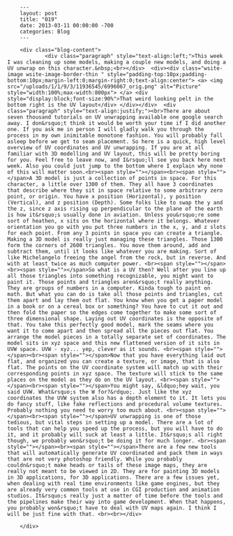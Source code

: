 
        ---
        layout: post
        title: "019"
        date: 2013-03-11 00:00:00 -700
        categories: Blog
        ---

        <div class="blog-content">
				<div class="paragraph" style="text-align:left;">This week I was cleaning up some models, making a couple new models, and doing a UV unwrap on this character.&nbsp;<br></div>  <div><div class="wsite-image wsite-image-border-thin " style="padding-top:10px;padding-bottom:10px;margin-left:0;margin-right:0;text-align:center"> <a> <img src="/uploads/1/1/9/3/11936545/6996067_orig.png" alt="Picture" style="width:100%;max-width:800px"> </a> <div style="display:block;font-size:90%">That weird looking pelt in the bottom right is the UV layout</div> </div></div>  <div class="paragraph" style="text-align:justify;"><br>There are about seven thousand tutorials on UV unwrapping available one google search away. I don&rsquo;t think it would be worth your time if I did another one. If you ask me in person I will gladly walk you through the process in my own inimitable monotone fashion. You will probably fall asleep before we get to seam placement. So here is a quick, high level overview of UV coordinates and UV unwrapping. If you are at all familiar with 3D modelling and UV layout, this will be pretty boring for you. Feel free to leave now, and I&rsquo;ll see you back here next week. Also you could just jump to the bottom where I explain why none of this will matter soon.<br><span style=""></span><br><span style=""></span>A 3D model is just a collection of points in space. For this character, a little over 1300 of them. They all have 3 coordinates that describe where they sit in space relative to some arbitrary zero point, or origin. You have x position (Horizontal), y position (Vertical), and z position (Depth). Some folks like to swap the y and the z, since z axis rising up perpendicular to the plane of the earth is how it&rsquo;s usually done in aviation. Unless you&rsquo;re some sort of heathen, x sits on the horizontal where it belongs. Whatever orientation you go with you put three numbers in the x, y, and z slots for each point. From any 3 points in space you can create a triangle. Making a 3D model is really just managing these triangles. Those 1300 form the corners of 2600 triangles. You move them around, add and subtract them, until it looks like whatever you are making. Sort of like Michelangelo freeing the angel from the rock, but in reverse. And with at least twice as much computer power. <br><span style=""></span><br><span style=""></span>So what is a UV then? Well after you line up all those triangles into something recognizable, you might want to paint it. Those points and triangles aren&rsquo;t really anything. They are groups of numbers in a computer. Kinda tough to paint on math. But what you can do is take all those points and triangles, cut them apart and lay them out flat. You know when you get a paper model in a book or on a cereal box or something? You have to cut it out and then fold the paper so the edges come together to make some sort of three dimensional shape. Laying out UV coordinates is the opposite of that. You take this perfectly good model, mark the seams where you want it to come apart and then spread all the pieces out flat. You arrange the model pieces in a totally separate set of coordinates. The model sits in xyz space and this new flattened version of it sits in UVW space. UVW - xyz... yep, clever as it sounds. <br><span style=""></span><br><span style=""></span>Now that you have everything laid out flat, and organized you can create a texture, or image, that is also flat. The points on the UV coordinate system will match up with their corresponding points in xyz space. The texture will stick to the same places on the model as they do on the UV layout. <br><span style=""></span><br><span style=""></span>You might say, &ldquo;hey wait, you said UVW. What&rsquo;s the W for?&rdquo;. Just like the xyz coordinates the UVW system also has a depth element to it. It lets you do fancy stuff, like fake reflections and procedural volume textures. Probably nothing you need to worry too much about. <br><span style=""></span><br><span style=""></span>UV unwrapping is one of those tedious, but vital steps in setting up a model. There are a lot of tools that can help you speed up the process, but you will have to do it, and it probably will suck at least a little. It&rsquo;s all right though, we probably won&rsquo;t be doing it for much longer. <br><span style=""></span><br><span style=""></span>There are a few new tools that will automatically generate UV coordinated and pack them in ways that are not very photoshop friendly. While you probably couldn&rsquo;t make heads or tails of these image maps, they are really not meant to be viewed in 2D. They are for painting 3D models in 3D applications, for 3D applications. There are a few issues yet, when dealing with real time environments like game engines, but they are already very common tools at use in CGI production and animation studios. It&rsquo;s really just a matter of time before the tools and the pipelines make their way into game development. When that happens, you probably won&rsquo;t have to deal with UV maps again. I think I will be just fine with that. <br><br></div>

		</div>
        